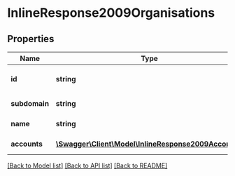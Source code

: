 # InlineResponse2009Organisations

## Properties
Name | Type | Description | Notes
------------ | ------------- | ------------- | -------------
**id** | **string** | Organisation id assigned by Reepay | 
**subdomain** | **string** | Organisation subdomain | 
**name** | **string** | Organisation name | 
**accounts** | [**\Swagger\Client\Model\InlineResponse2009Account[]**](InlineResponse2009Account.md) | Organisation accounts | 

[[Back to Model list]](../README.md#documentation-for-models) [[Back to API list]](../README.md#documentation-for-api-endpoints) [[Back to README]](../README.md)



